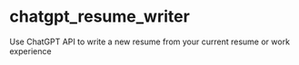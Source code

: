 # chatgpt_resume_writer
Use ChatGPT API to write a new resume from your current resume or work experience
